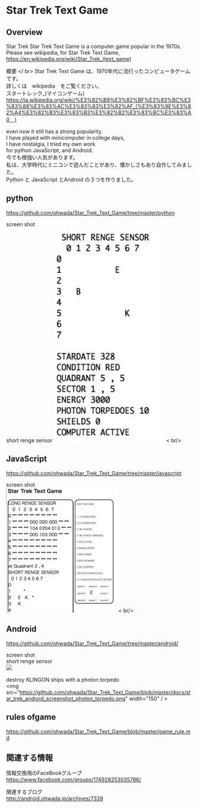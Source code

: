 # Star Trek Text Game

## Overview <br/>
Star Trek Star Trek Text Game is a computer game popular in the 1970s. <br/>
Please see wikipedia, for Star Trek Text Game, <br/>
https://en.wikipedia.org/wiki/Star_Trek_(text_game) <br/>

 概要 </ br>
 Star Trek Text Game は、1970年代に流行ったコンピュータゲームです。<br/>
詳しくは　wikipedia　をご覧ください。<br/>
スタートレック_(マイコンゲーム) <br/>
https://ja.wikipedia.org/wiki/%E3%82%B9%E3%82%BF%E3%83%BC%E3%83%88%E3%83%AC%E3%83%83%E3%82%AF_(%E3%83%9E%E3%82%A4%E3%82%B3%E3%83%B3%E3%82%B2%E3%83%BC%E3%83%A0　) <br/>

even now it still has a strong popularity. <br/>
I have played with minicomputer in college days,  <br/>
I have nostalgia, I tried my own work <br/>
for python JavaScript, and Android. <br/>
今でも根強い人気があります。<br/>
私は、大学時代にミニコンで遊んだことがあり、懐かしさもあり自作してみました。<br/>
Python と JavaScript とAndroid の３つを作りました。<br/>

## python <br/>
https://github.com/ohwada/Star_Trek_Text_Game/tree/master/python <br/>

screen shot <br/>
short renge sensor
<img src="https://github.com/ohwada/Star_Trek_Text_Game/blob/master/python/docs/screenshot_python_short_sensor.png" width="300" />  < br/>

## JavaScript <br/>
https://github.com/ohwada/Star_Trek_Text_Game/tree/master/javascript <br/>

screen shot <br/>
<img src="https://github.com/ohwada/Star_Trek_Text_Game/blob/master/javascript/docs/screenshot_javascript.png" width="300" />  < br/>

## Android <br/>
https://github.com/ohwada/Star_Trek_Text_Game/tree/master/android/ <br/>

screen shot <br/>
short renge sensor <br/>
<img src="https://github.com/ohwada/Star_Trek_Text_Game/blob/master/docs/star_trek_android_screenshot_lshort_renge_sensor.png" width="150"  /> <br/>

destroy KLINGON ships with a photon torpedo <br/>
<img src="https://github.com/ohwada/Star_Trek_Text_Game/blob/master/docs/star_trek_android_screenshot_photon_torpedo.png" width="150"  / > <br/>

## rules ofgame
https://github.com/ohwada/Star_Trek_Text_Game/blob/master/game_rule.md <br/>

## 関連する情報 <br/>
情報交換用のFaceBookグループ <br/>
https://www.facebook.com/groups/174928253035786/

関連するブログ <br/>
http://android.ohwada.jp/archives/7339



